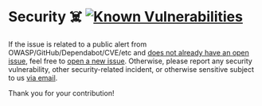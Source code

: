 # Security ☠️ [![Known Vulnerabilities][2]][1]

If the issue is related to a public alert from OWASP/GitHub/Dependabot/CVE/etc
and [does not already have an open issue][3], feel free to [open a new
issue][4]. Otherwise, please report any security vulnerability, other
security-related incident, or otherwise sensitive subject to us [via email][5].

Thank you for your contribution!

[1]:
  https://snyk.io/test/github/Xunnamius/babel-plugin-transform-rewrite-imports
[2]:
  https://snyk.io/test/github/Xunnamius/babel-plugin-transform-rewrite-imports/badge.svg
[3]:
  https://github.com/Xunnamius/babel-plugin-transform-rewrite-imports/issues?q=
[4]:
  https://github.com/Xunnamius/babel-plugin-transform-rewrite-imports/issues/new/choose
[5]:
  mailto:security@ergodark.com?subject=ALERT%3A%20SECURITY%20INCIDENT%3A%20%28five%20word%20summary%29
